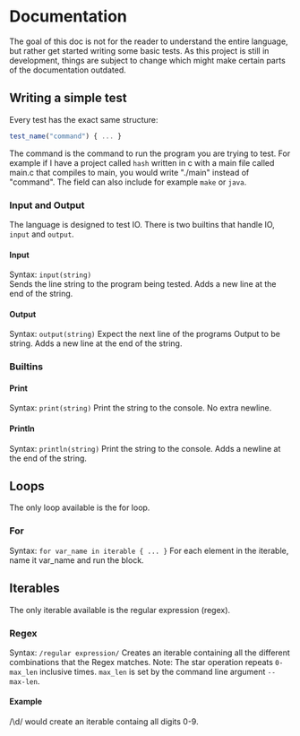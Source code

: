 # Documentation
The goal of this doc is not for the reader to understand the entire language, but rather get started writing some basic tests. As this project  is still in development, things are subject to change which might make certain parts of the documentation outdated.

## Writing a simple test
Every test has the exact same structure:
```javascript
test_name("command") { ... }
```
The command is the command to run the program you are trying to test. For example if I have a project called `hash` written in c with a main file called main.c that compiles to main, you would write "./main" instead of "command". The field can also include for example `make` or `java`.

### Input and Output
The language is designed to test IO. There is two builtins that handle IO, `input` and `output`.

#### Input
Syntax: `input(string)`<br>
Sends the line string to the program being tested. Adds a new line at the end of the string. 

#### Output
Syntax: `output(string)`
Expect the next line of the programs Output to be string. Adds a new line at the end of the string.

### Builtins
#### Print
Syntax: `print(string)`
Print the string to the console. No extra newline.

#### Println
Syntax: `println(string)`
Print the string to the console. Adds a newline at the end of the string.

## Loops
The only loop available is the for loop.

### For
Syntax: `for var_name in iterable { ... }`
For each element in the iterable, name it var_name and run the block.

## Iterables
The only iterable available is the regular expression (regex).

### Regex
Syntax: `/regular expression/`
Creates an iterable containing all the different combinations that the Regex matches. Note: The star operation repeats `0-max_len` inclusive times. `max_len` is set by the command line argument `--max-len`.

#### Example
/\d/ would create an iterable containg all digits 0-9.
